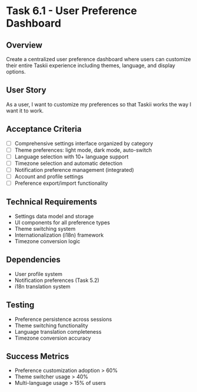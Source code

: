 # Task 6.1 - User Preference Dashboard

## Overview
Create a centralized user preference dashboard where users can customize their entire Taskii experience including themes, language, and display options.

## User Story
As a user, I want to customize my preferences so that Taskii works the way I want it to work.

## Acceptance Criteria
- [ ] Comprehensive settings interface organized by category
- [ ] Theme preferences: light mode, dark mode, auto-switch
- [ ] Language selection with 10+ language support
- [ ] Timezone selection and automatic detection
- [ ] Notification preference management (integrated)
- [ ] Account and profile settings
- [ ] Preference export/import functionality

## Technical Requirements
- Settings data model and storage
- UI components for all preference types
- Theme switching system
- Internationalization (i18n) framework
- Timezone conversion logic

## Dependencies
- User profile system
- Notification preferences (Task 5.2)
- i18n translation system

## Testing
- Preference persistence across sessions
- Theme switching functionality
- Language translation completeness
- Timezone conversion accuracy

## Success Metrics
- Preference customization adoption > 60%
- Theme switcher usage > 40%
- Multi-language usage > 15% of users
